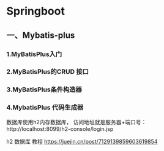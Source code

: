 # Springboot

## 一、Mybatis-plus

### 1.MyBatisPlus入门

### 2.MyBatisPlus的CRUD 接口

### 3.MyBatisPlus条件构造器

### 4.MybatisPlus 代码生成器

数据库使用h2内存数据库，
访问地址就是服务器+端口号：http://localhost:8099/h2-console/login.jsp

h2 数据库 教程
https://juejin.cn/post/7129139859603619854
